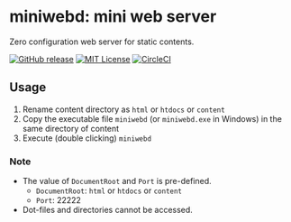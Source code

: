 # miniwebd: mini web server

Zero configuration web server for static contents.

[![GitHub release](https://img.shields.io/github/release/takahashim/miniwebd.svg)][release]
[![MIT License](https://img.shields.io/github/license/takahashim/miniwebd.svg)][license]
[![CircleCI](https://circleci.com/gh/takahashim/miniwebd.svg?style=svg)][circleci]

[release]: https://github.com/takahashim/miniwebd/releases
[license]: https://github.com/takahashim/miniwebd/blob/master/LICENSE
[circleci]: https://circleci.com/gh/takahashim/miniwebd

## Usage

1. Rename content directory as `html` or `htdocs` or `content`
2. Copy the executable file `miniwebd` (or `miniwebd.exe` in Windows) in the same directory of content
3. Execute (double clicking) `miniwebd`

### Note

* The value of `DocumentRoot` and `Port` is pre-defined.
    * `DocumentRoot`: `html` or `htdocs` or `content`
    * `Port`: 22222
* Dot-files and directories cannot be accessed.
